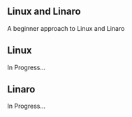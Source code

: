 ## Linux and Linaro

A beginner approach to Linux and Linaro

## Linux

In Progress...

## Linaro

In Progress...
